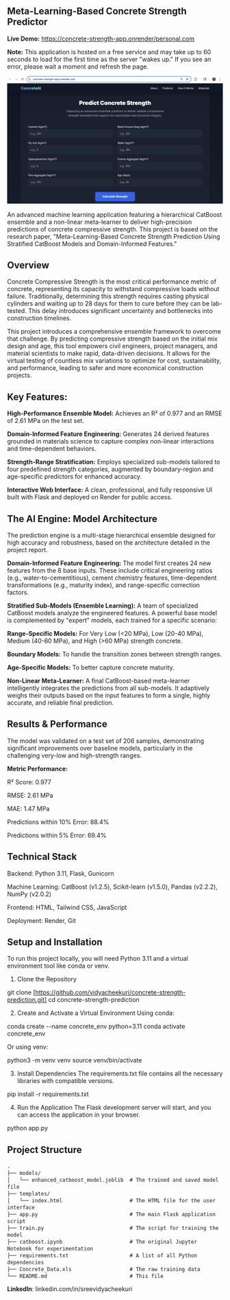 ## Meta-Learning-Based Concrete Strength Predictor

**Live Demo:** https://concrete-strength-app.onrender/personal.com
    
**Note:** This application is hosted on a free service and may take up to 60 seconds to load for the first time as the server "wakes up." If you see an error, please wait a moment and refresh the page.

<img src="webpage.png">


An advanced machine learning application featuring a hierarchical CatBoost ensemble and a non-linear meta-learner to deliver high-precision predictions of concrete compressive strength. This project is based on the research paper, "Meta-Learning-Based Concrete Strength Prediction Using Stratified CatBoost Models and Domain-Informed Features."

## Overview

Concrete Compressive Strength is the most critical performance metric of concrete, representing its capacity to withstand compressive loads without failure. Traditionally, determining this strength requires casting physical cylinders and waiting up to 28 days for them to cure before they can be lab-tested. This delay introduces significant uncertainty and bottlenecks into construction timelines.

This project introduces a comprehensive ensemble framework to overcome that challenge. By predicting compressive strength based on the initial mix design and age, this tool empowers civil engineers, project managers, and material scientists to make rapid, data-driven decisions. It allows for the virtual testing of countless mix variations to optimize for cost, sustainability, and performance, leading to safer and more economical construction projects.

## Key Features:

**High-Performance Ensemble Model:** Achieves an R² of 0.977 and an RMSE of 2.61 MPa on the test set.

**Domain-Informed Feature Engineering:** Generates 24 derived features grounded in materials science to capture complex non-linear interactions and time-dependent behaviors.

**Strength-Range Stratification:** Employs specialized sub-models tailored to four predefined strength categories, augmented by boundary-region and age-specific predictors for enhanced accuracy.

**Interactive Web Interface:** A clean, professional, and fully responsive UI built with Flask and deployed on Render for public access.

## The AI Engine: Model Architecture

The prediction engine is a multi-stage hierarchical ensemble designed for high accuracy and robustness, based on the architecture detailed in the project report.

**Domain-Informed Feature Engineering:** The model first creates 24 new features from the 8 base inputs. These include critical engineering ratios (e.g., water-to-cementitious), cement chemistry features, time-dependent transformations (e.g., maturity index), and range-specific correction factors.

**Stratified Sub-Models (Ensemble Learning):** A team of specialized CatBoost models analyze the engineered features. A powerful base model is complemented by "expert" models, each trained for a specific scenario:

**Range-Specific Models:** For Very Low (<20 MPa), Low (20-40 MPa), Medium (40-60 MPa), and High (>60 MPa) strength concrete.

**Boundary Models:** To handle the transition zones between strength ranges.

**Age-Specific Models:** To better capture concrete maturity.

**Non-Linear Meta-Learner:** A final CatBoost-based meta-learner intelligently integrates the predictions from all sub-models. It adaptively weighs their outputs based on the input features to form a single, highly accurate, and reliable final prediction.

## Results & Performance

The model was validated on a test set of 206 samples, demonstrating significant improvements over baseline models, particularly in the challenging very-low and high-strength ranges.

**Metric Performance:**

R² Score: 0.977

RMSE: 2.61 MPa

MAE: 1.47 MPa

Predictions within 10% Error: 88.4%

Predictions within 5% Error: 69.4%

## Technical Stack
Backend: Python 3.11, Flask, Gunicorn

Machine Learning: CatBoost (v1.2.5), Scikit-learn (v1.5.0), Pandas (v2.2.2), NumPy (v2.0.2)

Frontend: HTML, Tailwind CSS, JavaScript

Deployment: Render, Git

## Setup and Installation

To run this project locally, you will need Python 3.11 and a virtual environment tool like conda or venv.

1. Clone the Repository

git clone [https://github.com/vidyacheekuri/concrete-strength-prediction.git]
cd concrete-strength-prediction

2. Create and Activate a Virtual Environment
Using conda:

conda create --name concrete_env python=3.11
conda activate concrete_env

Or using venv:

python3 -m venv venv
source venv/bin/activate

3. Install Dependencies
The requirements.txt file contains all the necessary libraries with compatible versions.

pip install -r requirements.txt

4. Run the Application
The Flask development server will start, and you can access the application in your browser.

python app.py



## Project Structure

```
.
├── models/
│   └── enhanced_catboost_model.joblib  # The trained and saved model file
├── templates/
│   └── index.html                      # The HTML file for the user interface
├── app.py                              # The main Flask application script
├── train.py                            # The script for training the model
├── catboost.ipynb                      # The original Jupyter Notebook for experimentation
├── requirements.txt                    # A list of all Python dependencies
├── Concrete_Data.xls                   # The raw training data
└── README.md                           # This file
```

**LinkedIn**: linkedin.com/in/sreevidyacheekuri
